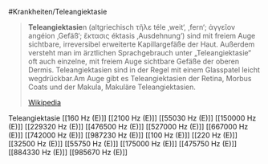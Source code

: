 #Krankheiten/Teleangiektasie

> **Teleangiektasie**n (altgriechisch τῆλε téle ‚weit‘, ‚fern‘; ἀγγεῖον angéion ‚Gefäß‘; ἔκτασις éktasis ‚Ausdehnung‘) sind mit freiem Auge sichtbare, irreversibel erweiterte Kapillargefäße der Haut. Außerdem versteht man im ärztlichen Sprachgebrauch unter „Teleangiektasie“ oft auch einzelne, mit freiem Auge sichtbare Gefäße der oberen Dermis. Teleangiektasien sind in der Regel mit einem Glasspatel leicht wegdrückbar.Am Auge gibt es Teleangiektasien der Retina, Morbus Coats und der Makula, Makuläre Teleangiektasien.
>
> [Wikipedia](https://de.wikipedia.org/wiki/Teleangiektasie)

Teleangiektasie
[[160 Hz (E)]]
[[2100 Hz (E)]]
[[55030 Hz (E)]]
[[150000 Hz (E)]]
[[229320 Hz (E)]]
[[476500 Hz (E)]]
[[527000 Hz (E)]]
[[667000 Hz (E)]]
[[742000 Hz (E)]]
[[987230 Hz (E)]]
[[100 Hz (E)]]
[[220 Hz (E)]]
[[32500 Hz (E)]]
[[55750 Hz (E)]]
[[175000 Hz (E)]]
[[475750 Hz (E)]]
[[884330 Hz (E)]]
[[985670 Hz (E)]]